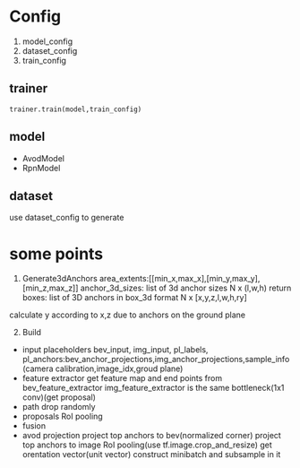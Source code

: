 # Config
1. model_config
2. dataset_config
3. train_config



## trainer
```
trainer.train(model,train_config)
```

## model

* AvodModel
* RpnModel


## dataset
use dataset_config to generate



# some points
1. Generate3dAnchors
area_extents:[[min_x,max_x],[min_y,max_y],[min_z,max_z]]
anchor_3d_sizes: list of 3d anchor sizes N x (l,w,h)
return boxes: list of 3D anchors in box_3d format N x [x,y,z,l,w,h,ry]

calculate y according to x,z due to anchors on the ground plane

2. Build
- input placeholders
bev_input,
img_input,
pl_labels,
pl_anchors:bev_anchor_projections,img_anchor_projections,sample_info(camera calibration,image_idx,groud plane)
- feature extractor
get feature map and end points from bev_feature_extractor
img_feature_extractor is the same
bottleneck(1x1 conv)(get proposal)
- path drop randomly
- proposals RoI pooling
- fusion
- avod projection
project top anchors to bev(normalized corner)
project top anchors to image
RoI pooling(use tf.image.crop_and_resize)
get orentation vector(unit vector)
construct minibatch and subsample in it
